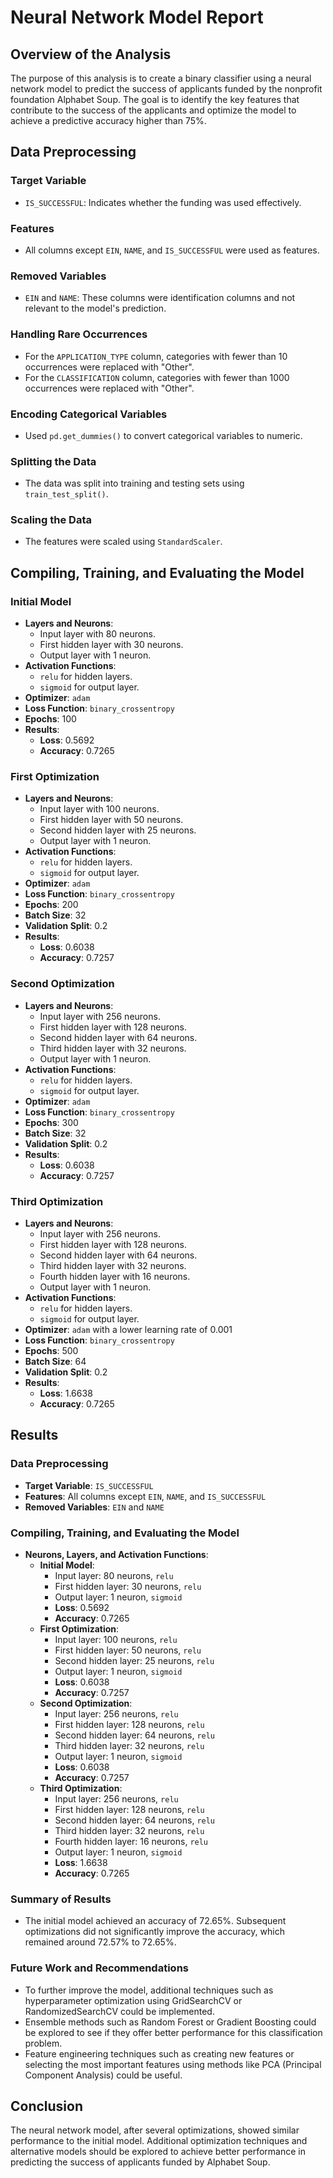 # Neural Network Model Report

## Overview of the Analysis
The purpose of this analysis is to create a binary classifier using a neural network model to predict the success of applicants funded by the nonprofit foundation Alphabet Soup. The goal is to identify the key features that contribute to the success of the applicants and optimize the model to achieve a predictive accuracy higher than 75%.

## Data Preprocessing
### Target Variable
- `IS_SUCCESSFUL`: Indicates whether the funding was used effectively.

### Features
- All columns except `EIN`, `NAME`, and `IS_SUCCESSFUL` were used as features.

### Removed Variables
- `EIN` and `NAME`: These columns were identification columns and not relevant to the model's prediction.

### Handling Rare Occurrences
- For the `APPLICATION_TYPE` column, categories with fewer than 10 occurrences were replaced with "Other".
- For the `CLASSIFICATION` column, categories with fewer than 1000 occurrences were replaced with "Other".

### Encoding Categorical Variables
- Used `pd.get_dummies()` to convert categorical variables to numeric.

### Splitting the Data
- The data was split into training and testing sets using `train_test_split()`.

### Scaling the Data
- The features were scaled using `StandardScaler`.

## Compiling, Training, and Evaluating the Model
### Initial Model
- **Layers and Neurons**: 
  - Input layer with 80 neurons.
  - First hidden layer with 30 neurons.
  - Output layer with 1 neuron.
- **Activation Functions**: 
  - `relu` for hidden layers.
  - `sigmoid` for output layer.
- **Optimizer**: `adam`
- **Loss Function**: `binary_crossentropy`
- **Epochs**: 100
- **Results**:
  - **Loss**: 0.5692
  - **Accuracy**: 0.7265

### First Optimization
- **Layers and Neurons**: 
  - Input layer with 100 neurons.
  - First hidden layer with 50 neurons.
  - Second hidden layer with 25 neurons.
  - Output layer with 1 neuron.
- **Activation Functions**: 
  - `relu` for hidden layers.
  - `sigmoid` for output layer.
- **Optimizer**: `adam`
- **Loss Function**: `binary_crossentropy`
- **Epochs**: 200
- **Batch Size**: 32
- **Validation Split**: 0.2
- **Results**:
  - **Loss**: 0.6038
  - **Accuracy**: 0.7257

### Second Optimization
- **Layers and Neurons**: 
  - Input layer with 256 neurons.
  - First hidden layer with 128 neurons.
  - Second hidden layer with 64 neurons.
  - Third hidden layer with 32 neurons.
  - Output layer with 1 neuron.
- **Activation Functions**: 
  - `relu` for hidden layers.
  - `sigmoid` for output layer.
- **Optimizer**: `adam`
- **Loss Function**: `binary_crossentropy`
- **Epochs**: 300
- **Batch Size**: 32
- **Validation Split**: 0.2
- **Results**:
  - **Loss**: 0.6038
  - **Accuracy**: 0.7257

### Third Optimization
- **Layers and Neurons**: 
  - Input layer with 256 neurons.
  - First hidden layer with 128 neurons.
  - Second hidden layer with 64 neurons.
  - Third hidden layer with 32 neurons.
  - Fourth hidden layer with 16 neurons.
  - Output layer with 1 neuron.
- **Activation Functions**: 
  - `relu` for hidden layers.
  - `sigmoid` for output layer.
- **Optimizer**: `adam` with a lower learning rate of 0.001
- **Loss Function**: `binary_crossentropy`
- **Epochs**: 500
- **Batch Size**: 64
- **Validation Split**: 0.2
- **Results**:
  - **Loss**: 1.6638
  - **Accuracy**: 0.7265

## Results
### Data Preprocessing
- **Target Variable**: `IS_SUCCESSFUL`
- **Features**: All columns except `EIN`, `NAME`, and `IS_SUCCESSFUL`
- **Removed Variables**: `EIN` and `NAME`

### Compiling, Training, and Evaluating the Model
- **Neurons, Layers, and Activation Functions**:
  - **Initial Model**:
    - Input layer: 80 neurons, `relu`
    - First hidden layer: 30 neurons, `relu`
    - Output layer: 1 neuron, `sigmoid`
    - **Loss**: 0.5692
    - **Accuracy**: 0.7265
  - **First Optimization**:
    - Input layer: 100 neurons, `relu`
    - First hidden layer: 50 neurons, `relu`
    - Second hidden layer: 25 neurons, `relu`
    - Output layer: 1 neuron, `sigmoid`
    - **Loss**: 0.6038
    - **Accuracy**: 0.7257
  - **Second Optimization**:
    - Input layer: 256 neurons, `relu`
    - First hidden layer: 128 neurons, `relu`
    - Second hidden layer: 64 neurons, `relu`
    - Third hidden layer: 32 neurons, `relu`
    - Output layer: 1 neuron, `sigmoid`
    - **Loss**: 0.6038
    - **Accuracy**: 0.7257
  - **Third Optimization**:
    - Input layer: 256 neurons, `relu`
    - First hidden layer: 128 neurons, `relu`
    - Second hidden layer: 64 neurons, `relu`
    - Third hidden layer: 32 neurons, `relu`
    - Fourth hidden layer: 16 neurons, `relu`
    - Output layer: 1 neuron, `sigmoid`
    - **Loss**: 1.6638
    - **Accuracy**: 0.7265

### Summary of Results
- The initial model achieved an accuracy of 72.65%. Subsequent optimizations did not significantly improve the accuracy, which remained around 72.57% to 72.65%.

### Future Work and Recommendations
- To further improve the model, additional techniques such as hyperparameter optimization using GridSearchCV or RandomizedSearchCV could be implemented.
- Ensemble methods such as Random Forest or Gradient Boosting could be explored to see if they offer better performance for this classification problem.
- Feature engineering techniques such as creating new features or selecting the most important features using methods like PCA (Principal Component Analysis) could be useful.

## Conclusion
The neural network model, after several optimizations, showed similar performance to the initial model. Additional optimization techniques and alternative models should be explored to achieve better performance in predicting the success of applicants funded by Alphabet Soup.